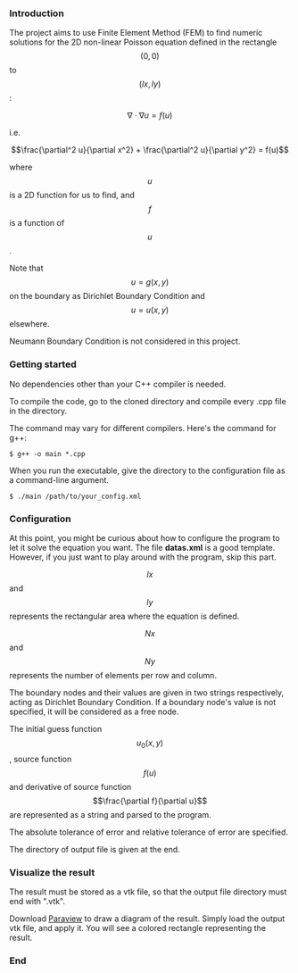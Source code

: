 ### Introduction

The project aims to use Finite Element Method (FEM) to find numeric solutions for the 2D non-linear Poisson equation defined in the rectangle $$(0, 0)$$ to $$(lx, ly)$$:

$$\nabla\cdot\nabla u = f(u)$$

i.e.

$$\frac{\partial^2 u}{\partial x^2} + \frac{\partial^2 u}{\partial y^2} = f(u)$$

where $$u$$ is a 2D function for us to find, and $$f$$ is a function of $$u$$.

Note that $$u = g(x, y)$$ on the boundary as Dirichlet Boundary Condition and $$u = u(x, y)$$  elsewhere.

Neumann Boundary Condition is not considered in this project.

### Getting started
No dependencies other than your C++ compiler is needed. 

To compile the code, go to the cloned directory and compile every .cpp file in the directory.

The command may vary for different compilers. Here's the command for g++:

`$ g++ -o main *.cpp`

When you run the executable, give the directory to the configuration file as a command-line argument.

`$ ./main /path/to/your_config.xml`

### Configuration
At this point, you might be curious about how to configure the program to let it solve the equation you want. The file **datas.xml** is a good template. However, if you just want to play around with the program, skip this part.

$$lx$$ and $$ly$$ represents the rectangular area where the equation is defined.

$$Nx$$ and $$Ny$$ represents the number of elements per row and column.

The boundary nodes and their values are given in two strings respectively, acting as Dirichlet Boundary Condition. If a boundary node's value is not specified, it will be considered as a free node.

The initial guess function $$u_0(x, y)$$, source function $$f(u)$$ and derivative of source function $$\frac{\partial f}{\partial u}$$ are represented as a string and parsed to the program.

The absolute tolerance of error and relative tolerance of error are specified.

The directory of output file is given at the end.

### Visualize the result
The result must be stored as a vtk file, so that the output file directory must end with ".vtk".

Download [Paraview](https://www.paraview.org/download/) to draw a diagram of the result. Simply load the output vtk file, and apply it. You will see a colored rectangle representing the result.

### End
